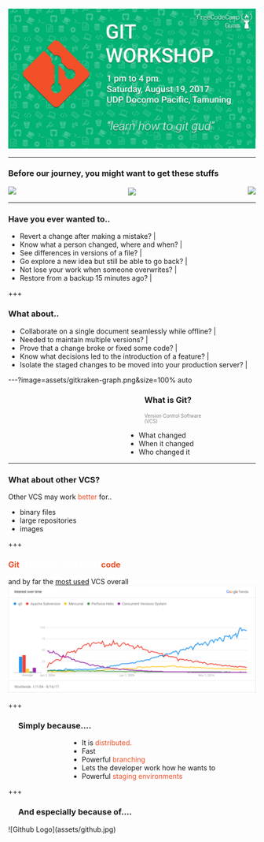 ![LOGO](assets/FCCGGit_Workshop_Logo.png)

---
 
### Before our journey, you might want to get these stuffs

<div class="icons" align="center">
 <img src="https://raw.githubusercontent.com/gmcaguilar/Git-Workshop/pitch-develop/assets/git.png" align="right" style="float:right"/>
 <img src="https://raw.githubusercontent.com/gmcaguilar/Git-Workshop/pitch-develop/assets/gitkraken.png"  align="left" style="float:left" />
 <div id="content" align="center"> 
     <img src="https://raw.githubusercontent.com/gmcaguilar/Git-Workshop/pitch-develop/assets/sublimetext.png"  align="center" />
 </div>
</div>

---

### Have you ever wanted to..
- Revert a change after making a mistake?  |
- Know what a person changed, where and when?  |
- See differences in versions of a file?  |
- Go explore a new idea but still be able to go back?  |
- Not lose your work when someone overwrites?  |
- Restore from a backup 15 minutes ago?  |

+++

### What about..
- Collaborate on a single document seamlessly while offline? |
- Needed to maintain multiple versions?  |
- Prove that a change broke or fixed some code?  |
- Know what decisions led to the introduction of a feature? |
- Isolate the staged changes to be moved into your production server? |


---?image=assets/gitkraken-graph.png&size=100% auto

<h3 style="text-align:left;margin-left:55%">What is Git?</h3>
<p style="text-align:left;color:grey;margin-left:55%;font-size:.7em">Version Control Software <br />(VCS)<p>
<ul style="text-align:left;margin-left:48%">
    <li>What changed</li>  <!-- .element: class="fragment" -->
    <li>When it changed</li>  <!-- .element: class="fragment" -->
    <li>Who changed it</li>  <!-- .element: class="fragment" -->
</ul>

---

### What about other VCS?

Other VCS may work <span style="color:#f04e29">better</span> for..
- binary files
- large repositories
- images

+++

<h3 style="color:white"><span style="color:#f04e29">Git</span> is best for text files (<span style="color:#f04e29">code</span>)</h3>

and by far the [most used](https://trends.google.com/trends/explore?date=all&q=%2Fm%2F05vqwg,%2Fm%2F012ct9,%2Fm%2F08441_,%2Fm%2F08w6d6,%2Fm%2F09d6g&hl=en-US) VCS overall  
![VCS Popularity](assets/google-trends.png)

+++

<h3 style="text-align:left;margin-left:4%">Simply because....</h3>
<ul style="text-align:left;margin-left:25%">
    <li>It is <span style="color:#f04e29">distributed.</span></li>  
    <li>Fast</li>  
    <li>Powerful <span style="color:#f04e29">branching</span></li> 
    <li>Lets the developer work how he wants to</li>  
    <li>Powerful <span style="color:#f04e29">staging environments</span></li>
</ul>

+++

<h3 style="text-align:left;margin-left:4%">And especially because of....</h3>
![Github Logo](assets/github.jpg)

<!-- ---?image=assets/gitsvg.gif&size=100% auto

<h3 style="text-align:left;margin-left:55%"> Git gud!</h3> -->

